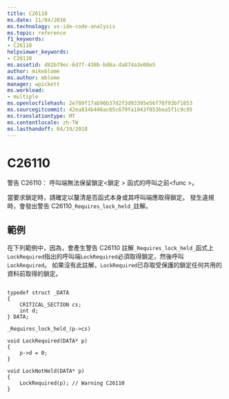 ```yaml
---
title: C26110
ms.date: 11/04/2016
ms.technology: vs-ide-code-analysis
ms.topic: reference
f1_keywords:
- C26110
helpviewer_keywords:
- C26110
ms.assetid: d82b79ec-6d7f-438b-bd6a-da874a3e08e5
author: mikeblome
ms.author: mblome
manager: wpickett
ms.workload:
- multiple
ms.openlocfilehash: 2e789f17ab96b37d2f3d93395e56f76f93bf1853
ms.sourcegitcommit: 42ea834b446ac65c679fa1043f853bea5f1c9c95
ms.translationtype: MT
ms.contentlocale: zh-TW
ms.lasthandoff: 04/19/2018
---
```

# <a name="c26110"></a>C26110
警告 C26110： 呼叫端無法保留鎖定\<鎖定 > 函式的呼叫之前\<func >。

 當要求鎖定時，請確定以釐清是否函式本身或其呼叫端應取得鎖定。 發生違規時，會發出警告 C26110`_Requires_lock_held_`註解。

## <a name="example"></a>範例
 在下列範例中，因為，會產生警告 C26110 註解`_Requires_lock_held_`函式上`LockRequired`指出的呼叫端`LockRequired`必須取得鎖定，然後呼叫`LockRequired`。 如果沒有此註解，`LockRequired`已存取受保護的鎖定任何共用的資料前取得的鎖定。

```

typedef struct _DATA
{
    CRITICAL_SECTION cs;
    int d;
} DATA;

_Requires_lock_held_(p->cs)

void LockRequired(DATA* p)
{
    p->d = 0;
}

void LockNotHeld(DATA* p)
{
    LockRequired(p); // Warning C26110
}

```